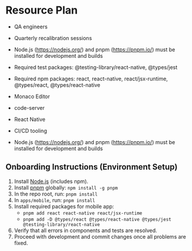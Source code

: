 # Resource Plan

- QA engineers

- Quarterly recalibration sessions
- Node.js (https://nodejs.org/) and pnpm (https://pnpm.io/) must be installed for development and builds
 - Required test packages: @testing-library/react-native, @types/jest
- Required npm packages: react, react-native, react/jsx-runtime, @types/react, @types/react-native
- Monaco Editor
- code-server
- React Native
- CI/CD tooling
- Node.js (https://nodejs.org/) and pnpm (https://pnpm.io/) must be installed for development and builds

## Onboarding Instructions (Environment Setup)

1. Install [Node.js](https://nodejs.org/) (includes npm).
2. Install [pnpm](https://pnpm.io/) globally: `npm install -g pnpm`
3. In the repo root, run: `pnpm install`
4. In `apps/mobile`, run: `pnpm install`
5. Install required packages for mobile app:
	- `pnpm add react react-native react/jsx-runtime`
	- `pnpm add -D @types/react @types/react-native @types/jest @testing-library/react-native`
6. Verify that all errors in components and tests are resolved.
7. Proceed with development and commit changes once all problems are fixed.
